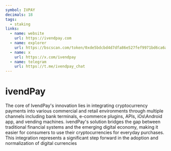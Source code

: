 ```yaml
---
symbol: IVPAY
decimals: 18
tags:
  - staking
links:
  - name: website
    url: https://ivendpay.com
  - name: explorer
    url: https://bscscan.com/token/0xde5bdcbd4d7dfa86e527fef9971bd6ca6a76eefb
  - name: x
    url: https://x.com/ivendpay
  - name: telegram
    url: https://t.me/ivendpay_chat
---
```


# ivendPay

The core of IvendPay's innovation lies in integrating cryptocurrency payments into various commercial and retail environments through multiple channels including bank terminals, e-commerce plugins, APIs, iOs\Android app, and vending machines. ivendPay's solution bridges the gap between traditional financial systems and the emerging digital economy, making it easier for consumers to use their cryptocurrencies for everyday purchases. This integration represents a significant step forward in the adoption and normalization of digital currencies
